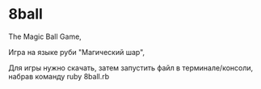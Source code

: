 # 8ball
The Magic Ball Game,

Игра на языке руби "Магический шар",

Для игры нужно скачать, затем запустить файл в терминале/консоли, набрав команду ruby 8ball.rb
